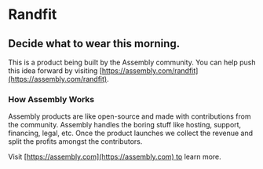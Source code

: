 # Randfit

## Decide what to wear this morning.

This is a product being built by the Assembly community. You can help push this idea forward by visiting [https://assembly.com/randfit](https://assembly.com/randfit).

### How Assembly Works

Assembly products are like open-source and made with contributions from the community. Assembly handles the boring stuff like hosting, support, financing, legal, etc. Once the product launches we collect the revenue and split the profits amongst the contributors.

Visit [https://assembly.com](https://assembly.com) to learn more.
